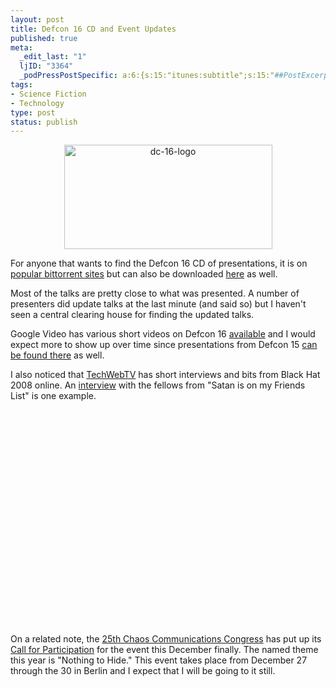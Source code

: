 ```yaml
--- 
layout: post
title: Defcon 16 CD and Event Updates
published: true
meta: 
  _edit_last: "1"
  ljID: "3364"
  _podPressPostSpecific: a:6:{s:15:"itunes:subtitle";s:15:"##PostExcerpt##";s:14:"itunes:summary";s:15:"##PostExcerpt##";s:15:"itunes:keywords";s:17:"##WordPressCats##";s:13:"itunes:author";s:10:"##Global##";s:15:"itunes:explicit";s:7:"Default";s:12:"itunes:block";s:7:"Default";}
tags: 
- Science Fiction
- Technology
type: post
status: publish
---
```

<p align="center"><a href="http://www.flickr.com/photos/albill/2779097343/" title="dc-16-logo by albill, on Flickr"><img src="http://farm4.static.flickr.com/3176/2779097343_d81bf1f7ef_o.png" width="333" height="167" border="0" alt="dc-16-logo" /></a></p>
For anyone that wants to find the Defcon 16 CD of presentations, it is on <a href="http://thepiratebay.org/torrent/4347389/DEFCON16_2008.rar">popular bittorrent sites</a> but can also be downloaded <a href="http://www.i-hacked.com/freefiles/defcon16.iso">here</a> as well.

Most of the talks are pretty close to what was presented. A number of presenters did update talks at the last minute (and said so) but I haven't seen a central clearing house for finding the updated talks.

Google Video has various short videos on Defcon 16 <a href="http://video.google.com/videosearch?q=defcon+16">available</a> and I would expect more to show up over time since presentations from Defcon 15 <a href="http://video.google.com/videosearch?q=defcon+16#q=defcon 15">can be found there</a> as well.

I also noticed that <a href="http://ca.youtube.com/user/TechWebTV">TechWebTV</a> has short interviews and bits from Black Hat 2008 online. An <a href="http://ca.youtube.com/watch?v=2lGKzHYBXtQ">interview</a> with the fellows from "Satan is on my Friends List" is one example.
<p align="center"><object classid="clsid:d27cdb6e-ae6d-11cf-96b8-444553540000" width="425" height="344" codebase="http://download.macromedia.com/pub/shockwave/cabs/flash/swflash.cab#version=6,0,40,0"><param name="allowFullScreen" value="true" /><param name="src" value="http://www.youtube.com/v/2lGKzHYBXtQ&amp;hl=en&amp;fs=1" /><embed type="application/x-shockwave-flash" width="425" height="344" src="http://www.youtube.com/v/2lGKzHYBXtQ&amp;hl=en&amp;fs=1" allowfullscreen="true"></embed></object>

On a related note, the <a href="http://events.ccc.de/congress/2008/wiki/Main_Page">25th Chaos Communications Congress</a> has put up its <a href="http://events.ccc.de/congress/2008/">Call for Participation</a> for the event this December finally. The named theme this year is "Nothing to Hide." This event takes place from December 27 through the 30 in Berlin and I expect that I will be going to it still.
